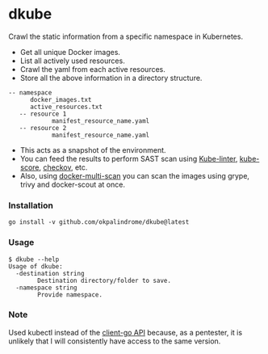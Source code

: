 # dkube

Crawl the static information from a specific namespace in Kubernetes. 

- Get all unique Docker images.
- List all actively used resources.
- Crawl the yaml from each active resources.
- Store all the above information in a directory structure.

```
-- namespace
      docker_images.txt
      active_resources.txt
   -- resource 1
            manifest_resource_name.yaml
   -- resource 2
            manifest_resource_name.yaml
```

- This acts as a snapshot of the environment.
- You can feed the results to perform SAST scan using [Kube-linter](https://github.com/stackrox/kube-linter), [kube-score](https://github.com/zegl/kube-score), [checkov](https://github.com/bridgecrewio/checkov), etc.
- Also, using [docker-multi-scan](https://github.com/okpalindrome/docker-multi-scan) you can scan the images using grype, trivy and docker-scout at once.


### Installation
```
go install -v github.com/okpalindrome/dkube@latest
```

### Usage
```
$ dkube --help
Usage of dkube:
  -destination string
        Destination directory/folder to save.
  -namespace string
        Provide namespace.
```

### Note
Used kubectl instead of the [client-go API](https://github.com/kubernetes/client-go?tab=readme-ov-file#compatibility-matrix) because, as a pentester, it is unlikely that I will consistently have access to the same version. 
